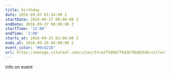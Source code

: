 ```yaml
---
title: birthday
date: 2016-09-07 01:54:00 Z
startDate: 2016-09-27 00:00:00 Z
endDate: 2016-09-27 00:00:00 Z
startTime: '12:00'
endTime: '2:00'
starts_at: 2016-09-25 02:00:00 Z
ends_at: 2016-09-26 04:00:00 Z
event_color: "#9c821b"
url: https://manage.siteleaf.com/sites/57ce2f5d0bf79d3b78b8b3d6/collections/events/new
---
```


info on event